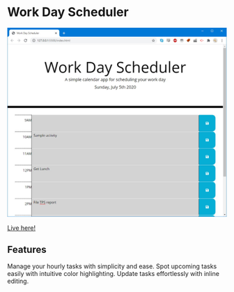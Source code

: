 # Work Day Scheduler
![](assets/readme/screenshot.jpg)

[Live here!](https://gminteer.github.io/workdayscheduler/)

## Features
Manage your hourly tasks with simplicity and ease. Spot upcoming tasks easily with intuitive color highlighting. Update tasks effortlessly
with inline editing.
